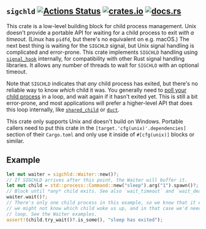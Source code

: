 ## `sigchld` [![Actions Status](https://github.com/oconnor663/sigchld.rs/workflows/tests/badge.svg)](https://github.com/oconnor663/sigchld.rs/actions) [![crates.io](https://img.shields.io/crates/v/sigchld.svg)](https://crates.io/crates/sigchld) [![docs.rs](https://docs.rs/sigchld/badge.svg)](https://docs.rs/sigchld)

This crate is a low-level building block for child process management. Unix doesn't provide a
portable API for waiting for a child process to exit _with a timeout_. (Linux has `pidfd`, but
there's no equivalent on e.g. macOS.) The next best thing is waiting for the `SIGCHLD` signal,
but Unix signal handling is complicated and error-prone. This crate implements `SIGCHLD`
handling using [`signal_hook`] internally, for compatibility with other Rust signal handling
libraries. It allows any number of threads to wait for `SIGCHLD` with an optional timeout.

Note that `SIGCHLD` indicates that _any_ child process has exited, but there's no reliable way
to know _which_ child it was. You generally need to [poll your child process][try_wait] in a
loop, and wait again if it hasn't exited yet. This is still a bit error-prone, and most
applications will prefer a higher-level API that does this loop internally, like
[`shared_child`](https://docs.rs/shared_child) or [`duct`](https://docs.rs/duct).

This crate only supports Unix and doesn't build on Windows. Portable callers need to put this
crate in the `[target.'cfg(unix)'.dependencies]` section of their `Cargo.toml` and only use it
inside of `#[cfg(unix)]` blocks or similar.

## Example

```rust
let mut waiter = sigchld::Waiter::new()?;
// If SIGCHLD arrives after this point, the Waiter will buffer it.
let mut child = std::process::Command::new("sleep").arg("1").spawn()?;
// Block until *any* child exits. See also `wait_timeout` and `wait_deadline`.
waiter.wait()?;
// There's only one child process in this example, so we know that it exited. But in general
// we might not know which child woke us up, and in that case we'd need to wait and check in a
// loop. See the Waiter examples.
assert!(child.try_wait()?.is_some(), "sleep has exited");
```

[`signal_hook`]: https://docs.rs/signal-hook
[try_wait]: https://doc.rust-lang.org/std/process/struct.Child.html#method.try_wait
[`wait_timeout`]: https://docs.rs/shared_child/latest/shared_child/struct.SharedChild.html#method.wait_timeout
[`wait_deadline`]: https://docs.rs/shared_child/latest/shared_child/struct.SharedChild.html#method.wait_deadline
